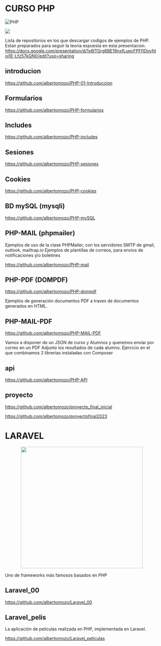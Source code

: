 # CURSO PHP
![PHP](https://img.shields.io/badge/PHP-777BB4?style=for-the-badge&logo=php&logoColor=white)

<img src="https://camo.githubusercontent.com/7a890ba64a1aed3ec6f420ce76b2ad5c44310df9c3d1f15a7a3358304343649f/68747470733a2f2f7777772e7068702e6e65742f696d616765732f6c6f676f732f6e65772d7068702d6c6f676f2e737667">

Lista de repositorios en los que descargar codigos de ejemplos de PHP. Estan preparados para seguir la teoria expuesta en esta presentacion.
https://docs.google.com/presentation/d/1x6ITGrg6BE19nxfLupcFPFfIDovfdoj1E-Lfz57kQN0/edit?usp=sharing

## introducion

https://github.com/albertomozo/PHP-01-Introduccion

## Formularios

https://github.com/albertomozo/PHP-formularios

## Includes

https://github.com/albertomozo/PHP-includes

## Sesiones 

https://github.com/albertomozo/PHP-sesiones

## Cookies  

https://github.com/albertomozo/PHP-cookies

## BD mySQL (mysqli) 

https://github.com/albertomozo/PHP-mySQL

## PHP-MAIL (phpmailer)

Ejemplos de uso de la clase PHPMailer, con los servidores SMTP de gmail, outlook, mailtrap.io
Ejemplos de plantillas de correos, para envios de notificaciones y/o boletines 

https://github.com/albertomozo/PHP-mail



## PHP-PDF (DOMPDF)

https://github.com/albertomozo/PHP-dompdf

Ejemplos de generación documentos PDF a traves de documentos generados en HTML.

## PHP-MAIL-PDF

https://github.com/albertomozo/PHP-MAIL-PDF

Vamos a disponer de un JSON de curso y Alumnos y queremos enviar por correo en un PDF Adjunto los resultados de cada alumno.  Ejercicio en el que combinamos 2 librerias instaladas con Composer


<!-- ## Resumen
https://github.com/albertomozo/PHP_RESUMEN -->

## api

https://github.com/albertomozo/PHP-API

## proyecto 


https://github.com/albertomozo/proyecto_final_inicial

https://github.com/albertomozo/proyectofinal2023



# LARAVEL

<p align="center"><a href="https://laravel.com" target="_blank"><img src="https://raw.githubusercontent.com/laravel/art/master/logo-lockup/5%20SVG/2%20CMYK/1%20Full%20Color/laravel-logolockup-cmyk-red.svg" width="400"></a></p>

Uno de frameworks más famosos basados en PHP

## Laravel_00

https://github.com/albertomozo/Laravel_00


## Laravel_pelis

La aplicación de peliculas realizada en PHP, implementada en Laravel.

https://github.com/albertomozo/Laravel_peliculas







